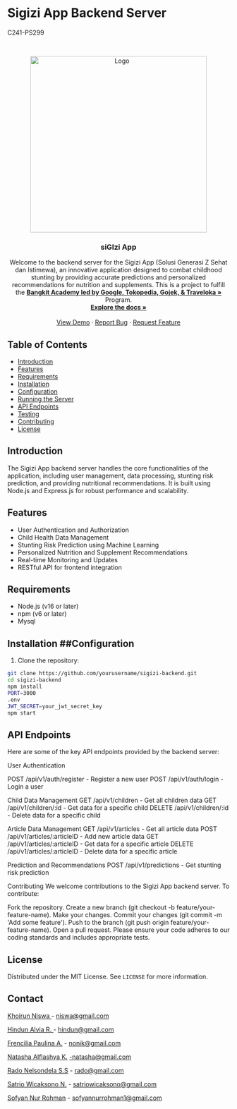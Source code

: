 # Sigizi App Backend Server


C241-PS299


<!-- PROJECT LOGO -->
<br />
<p align="center">
  <a href="https://github.com/faniabdullah/bangkit-final-project">
    <img src="https://storage.googleapis.com/sigizi-caps/logosigizi.png" width='400dp' alt="Logo" >
  </a>

  <h3 align="center">siGIzi App </h3>

  <p align="center">
    Welcome to the backend server for the Sigizi App (Solusi Generasi Z Sehat dan Istimewa), an innovative application designed to combat childhood stunting by providing accurate predictions and personalized recommendations for nutrition and supplements. This is a project to fulfill the  <a href="https://grow.google/intl/id_id/bangkit/"><strong>Bangkit Academy led by Google, Tokopedia, Gojek, & Traveloka »</strong></a>
   Program.
    <br />
    <a href="https://github.com/sofyannurrohman/siGizi-server"><strong>Explore the docs »</strong></a>
    <br />
    <br />
    <a href="https://github.com/sofyannurrohman/siGizi-server">View Demo</a>
    ·
    <a href="https://github.com/sofyannurrohman/siGizi-server">Report Bug</a>
    ·
    <a href="https://github.com/sofyannurrohman/siGizi-server">Request Feature</a>
  </p>
</p>


## Table of Contents

- [Introduction](#introduction)
- [Features](#features)
- [Requirements](#requirements)
- [Installation](#installation)
- [Configuration](#configuration)
- [Running the Server](#running-the-server)
- [API Endpoints](#api-endpoints)
- [Testing](#testing)
- [Contributing](#contributing)
- [License](#license)

## Introduction

The Sigizi App backend server handles the core functionalities of the application, including user management, data processing, stunting risk prediction, and providing nutritional recommendations. It is built using Node.js and Express.js for robust performance and scalability.

## Features

- User Authentication and Authorization
- Child Health Data Management
- Stunting Risk Prediction using Machine Learning
- Personalized Nutrition and Supplement Recommendations
- Real-time Monitoring and Updates
- RESTful API for frontend integration

## Requirements

- Node.js (v16 or later)
- npm (v6 or later)
- Mysql

## Installation ##Configuration ##

1. Clone the repository:

```bash
git clone https://github.com/yourusername/sigizi-backend.git
cd sigizi-backend
npm install
PORT=3000
.env
JWT_SECRET=your_jwt_secret_key
npm start
```
## API Endpoints
Here are some of the key API endpoints provided by the backend server:

User Authentication

POST /api/v1/auth/register - Register a new user
POST /api/v1/auth/login - Login a user

Child Data Management
GET /api/v1/children - Get all children data
GET /api/v1/children/:id - Get data for a specific child
DELETE /api/v1/children/:id - Delete data for a specific child

Article Data Management
GET /api/v1/articles - Get all article data
POST /api/v1/articles/:articleID - Add new article data
GET /api/v1/articles/:articleID - Get data for a specific article
DELETE /api/v1/articles/:articleID - Delete data for a specific article

Prediction and Recommendations
POST /api/v1/predictions - Get stunting risk prediction

Contributing
We welcome contributions to the Sigizi App backend server. To contribute:

Fork the repository.
Create a new branch (git checkout -b feature/your-feature-name).
Make your changes.
Commit your changes (git commit -m 'Add some feature').
Push to the branch (git push origin feature/your-feature-name).
Open a pull request.
Please ensure your code adheres to our coding standards and includes appropriate tests.

<!-- LICENSE -->
## License

Distributed under the MIT License. See `LICENSE` for more information.


<!-- CONTACT -->
## Contact

[Khoirun Niswa ](#) - niswa@gmail.com

[Hindun Alvia R. ](#) - hindun@gmail.com

[Frencilia Paulina A.](#) -  nonik@gmail.com 

[Natasha Alflashya K.](#) -natasha@gmail.com

[Rado Nelsondela S.S](#) - rado@gmail.com

[Satrio Wicaksono N.](#) - satriowicaksono@gmail.com

[Sofyan Nur Rohman](https://www.linkedin.com/in/sofyan-nur-rohman-83478818b) - sofyannurrohman1@gmail.com
